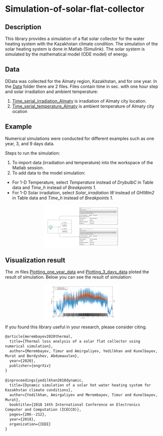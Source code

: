 # Simulation-of-solar-flat-collector

## Description

This library provides a simulation of a flat solar collector for the water heating system with the Kazakhstan climate condition. The simulation of the solar heating system is done in Matlab (Simulink). The solar system is simulated by the mathematical model (ODE model) of energy.

## Data 

DData was collected for the Almaty region, Kazakhstan, and for one year. In the [Data](https://github.com/TimuMZh/Data) folder there are 2 files. Files contain time in sec. with one hour step and solar irradiation and ambient temperature:
1. [Time_serial_irradiation_Almaty](https://github.com/TimuMZh/Data/Time_serial_irradiation_Almaty.csv) is irradiation of Almaty city location.
2. [Time_serial_temperature_Almaty](https://github.com/TimuMZh/Data/Time_serial_temperature_Almaty.csv) is ambient temperature of Almaty city ocation

## Example
Numerical simulations were conducted for different examples such as one year, 3, and 9 days data.

Steps to run the simulation:
1. To import data (irradiation and temperature) into the workspace of the Matlab session.
2. To add data to the model simulation:
  - For 1-D Temperature, select *Temperature* instead of *DrybulbC* in Table data and *Time_h* instead of *Breakpoints 1*. 
  - For 1-D Solar irradiation, select *Solar_irradiation W* instead of *GHIWm2* in Table data and *Time_h* instead of *Breakpoints 1*.  

<p align="center">
<img align="middle" src="./Images/Setting_data.jpg" alt="Origin" width="250" />
</p>

## Visualization result

The .m files [Plotting_one_year_data](https://github.com/TimuMZh/Plotting_one_year_data.m) and [Plotting_3_days_data](https://github.com/TimuMZh/Plotting_3_days_data.m) ploted the result of simulation. Below you can see the result of simulation:

<p align="center">
<img align="middle" src="./Images/Temperature_collector_st_tank_pump_one_year.png" alt="Origin" width="250" />
</p>

If you found this library useful in your research, please consider citing.
```
@article{merembayev2020thermal,
  title={Thermal loss analysis of a solar flat collector using numerical simulation},
  author={Merembayev, Timur and Amirgaliyev, Yedilkhan and Kunelbayev, Murat and Berdyshev, Abdumauvlen},
  year={2020},
  publisher={engrXiv}
}

@inproceedings{yedilkhan2018dynamic,
  title={Dynamic simulation of a solar hot water heating system for Kazakhstan climate conditions},
  author={Yedilkhan, Amirgaliyev and Merembayev, Timur and Kunelbayev, Murat},
  booktitle={2018 14th International Conference on Electronics Computer and Computation (ICECCO)},
  pages={206--212},
  year={2018},
  organization={IEEE}
}
```
